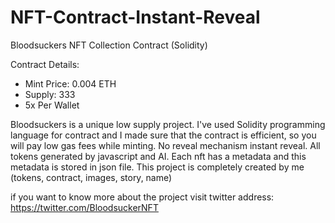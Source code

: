# NFT-Contract-Instant-Reveal
Bloodsuckers NFT Collection Contract (Solidity)

Contract Details:
- Mint Price: 0.004 ETH
- Supply: 333
- 5x Per Wallet

Bloodsuckers is a unique low supply project. I've used Solidity programming language for contract and I made sure that the contract is efficient, so you will pay low gas fees while minting.
No reveal mechanism instant reveal. All tokens generated by javascript and AI. Each nft has a metadata and this metadata is stored in json file. 
This project is completely created by me (tokens, contract, images, story, name)

if you want to know more about the project visit twitter address: https://twitter.com/BloodsuckerNFT
